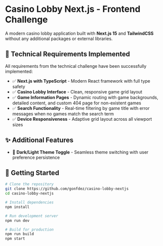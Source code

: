 # Casino Lobby Next.js - Frontend Challenge

A modern casino lobby application built with **Next.js 15** and **TailwindCSS** without any additional packages or external libraries.

## 🎯 Technical Requirements Implemented

All requirements from the technical challenge have been successfully implemented:

- ✅ **Next.js with TypeScript** - Modern React framework with full type safety
- ✅ **Casino Lobby Interface** - Clean, responsive game grid layout
- ✅ **Game Information Pages** - Dynamic routing with game backgrounds, detailed content, and custom 404 page for non-existent games
- ✅ **Search Functionality** - Real-time filtering by game title with error messages when no games match the search term
- ✅ **Device Responsiveness** - Adaptive grid layout across all viewport sizes

## ✨ Additional Features

- 🌙 **Dark/Light Theme Toggle** - Seamless theme switching with user preference persistence

## 🚀 Getting Started

```bash
# Clone the repository
git clone https://github.com/gonfdez/casino-lobby-nextjs
cd casino-lobby-nextjs

# Install dependencies
npm install

# Run development server
npm run dev

# Build for production
npm run build
npm start
```